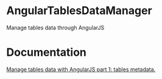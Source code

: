 # AngularTablesDataManager
Manage tables data through AngularJS
# Documentation
<a href="https://mirkomaggioni.com/2016/06/12/manage-tables-data-with-angularjs-part-1-tables-metadata/">Manage tables data with AngularJS part 1: tables metadata.</a>

